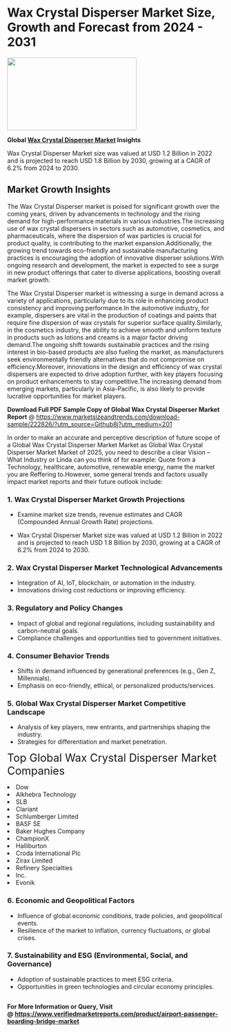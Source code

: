 <H1>Wax Crystal Disperser Market Size, Growth and Forecast from 2024 - 2031</H1><img class="aligncenter size-medium wp-image-584254" src="https://thirdeyenews.in/wp-content/uploads/2024/09/Global-Market-Research-300x168.jpeg" alt="" width="300" height="168" /><p><strong>Global&nbsp;<a href="https://www.marketsizeandtrends.com/download-sample/222826/?utm_source=Github8j?utm_medium=201">Wax Crystal Disperser Market</a> Insights</strong></p><p>Wax Crystal Disperser Market size was valued at USD 1.2 Billion in 2022 and is projected to reach USD 1.8 Billion by 2030, growing at a CAGR of 6.2% from 2024 to 2030.</p><p><h2>Market Growth Insights</h2> <p>The Wax Crystal Disperser market is poised for significant growth over the coming years, driven by advancements in technology and the rising demand for high-performance materials in various industries.The increasing use of wax crystal dispersers in sectors such as automotive, cosmetics, and pharmaceuticals, where the dispersion of wax particles is crucial for product quality, is contributing to the market expansion.Additionally, the growing trend towards eco-friendly and sustainable manufacturing practices is encouraging the adoption of innovative disperser solutions.With ongoing research and development, the market is expected to see a surge in new product offerings that cater to diverse applications, boosting overall market growth.</p> <p>The Wax Crystal Disperser market is witnessing a surge in demand across a variety of applications, particularly due to its role in enhancing product consistency and improving performance.In the automotive industry, for example, dispersers are vital in the production of coatings and paints that require fine dispersion of wax crystals for superior surface quality.Similarly, in the cosmetics industry, the ability to achieve smooth and uniform texture in products such as lotions and creams is a major factor driving demand.The ongoing shift towards sustainable practices and the rising interest in bio-based products are also fueling the market, as manufacturers seek environmentally friendly alternatives that do not compromise on efficiency.Moreover, innovations in the design and efficiency of wax crystal dispersers are expected to drive adoption further, with key players focusing on product enhancements to stay competitive.The increasing demand from emerging markets, particularly in Asia-Pacific, is also likely to provide lucrative opportunities for market players.</p> <p><span class=""><strong>Download Full PDF Sample Copy of Global Wax Crystal Disperser Market Report</strong> @ <a href="https://www.marketsizeandtrends.com/download-sample/222826/?utm_source=Github8j?utm_medium=201" target="_blank">https://www.marketsizeandtrends.com/download-sample/222826/?utm_source=Github8j?utm_medium=201</a></span></p><p>In order to make an accurate and perceptive description of future scope of a Global&nbsp;Wax Crystal Disperser Market Market as Global&nbsp;Wax Crystal Disperser Market Market of 2025, you need to describe a clear Vision &ndash; What Industry or Linda can you think of for example: Quote from a Technology, healthcare, automotive, renewable energy, name the market you are Reffering to.However, some general trends and factors usually impact market reports and their future outlook include:</p><h3>1.&nbsp;<strong>Wax Crystal Disperser Market Growth Projections</strong></h3><ul><li>Examine market size trends, revenue estimates and CAGR (Compounded Annual Growth Rate) projections.</li><li><p>Wax Crystal Disperser Market size was valued at USD 1.2 Billion in 2022 and is projected to reach USD 1.8 Billion by 2030, growing at a CAGR of 6.2% from 2024 to 2030.</p></li></ul><h3>2.&nbsp;<strong>Wax Crystal Disperser Market Technological Advancements</strong></h3><ul><li>Integration of AI, IoT, blockchain, or automation in the industry.</li><li>Innovations driving cost reductions or improving efficiency.</li></ul><h3>3.&nbsp;<strong>Regulatory and Policy Changes</strong></h3><ul><li>Impact of global and regional regulations, including sustainability and carbon-neutral goals.</li><li>Compliance challenges and opportunities tied to government initiatives.</li></ul><h3>4.&nbsp;<strong>Consumer Behavior Trends</strong></h3><ul><li>Shifts in demand influenced by generational preferences (e.g., Gen Z, Millennials).</li><li>Emphasis on eco-friendly, ethical, or personalized products/services.</li></ul><h3>5.&nbsp;<strong>Global Wax Crystal Disperser Market Competitive Landscape</strong></h3><ul><li>Analysis of key players, new entrants, and partnerships shaping the industry.</li><li>Strategies for differentiation and market penetration.</li></ul><p data-pm-slice="1 1 []"><span style="color: inherit; font-family: inherit; font-size: 25px;">Top Global Wax Crystal Disperser Market Companies</span></p><div class="" data-test-id=""><p><li>Dow</li><li> Alkhebra Technology</li><li> SLB</li><li> Clariant</li><li> Schlumberger Limited</li><li> BASF SE</li><li> Baker Hughes Company</li><li> ChampionX</li><li> Halliburton</li><li> Croda International Plc</li><li> Zirax Limited</li><li> Refinery Specialties</li><li> Inc.</li><li> Evonik</li></p></div><h3>6.&nbsp;<strong>Economic and Geopolitical Factors</strong></h3><ul><li>Influence of global economic conditions, trade policies, and geopolitical events.</li><li>Resilience of the market to inflation, currency fluctuations, or global crises.</li></ul><h3>7.&nbsp;<strong>Sustainability and ESG (Environmental, Social, and Governance)</strong></h3><ul><li>Adoption of sustainable practices to meet ESG criteria.</li><li>Opportunities in green technologies and circular economy principles.</li></ul><h2><strong style="font-size: 14px;">For More Information or Query, Visit @&nbsp;</strong><a style="background-color: #ffffff; font-size: 14px;" href="https://www.marketsizeandtrends.com/report/wax-crystal-disperser-market/" target="_blank">https://www.verifiedmarketreports.com/product/airport-passenger-boarding-bridge-market</a></h2>